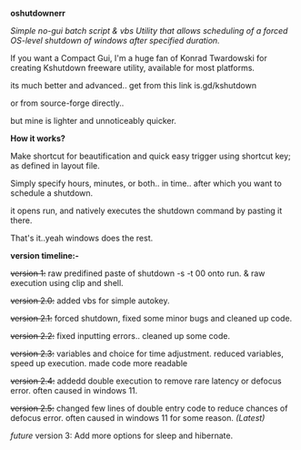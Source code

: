 **oshutdownerr**

*Simple no-gui batch script & vbs Utility that allows scheduling of a forced OS-level shutdown of windows after specified duration.*

If you want a Compact Gui, I'm a huge fan of Konrad Twardowski for creating Kshutdown freeware utility, available for most platforms.

its much better and advanced.. get from this link is.gd/kshutdown

or from source-forge directly..

but mine is lighter and unnoticeably quicker.

**How it works?**

Make shortcut for beautification and quick easy trigger using shortcut key; as defined in layout file.

Simply specify hours, minutes, or both.. in time.. after which you want to schedule a shutdown.

it opens run, and natively executes the shutdown command by pasting it there.

That's it..yeah windows does the rest.

**version timeline:-**

~~version 1:~~ raw predifined paste of shutdown -s -t 00 onto run. & raw execution using clip and shell.

~~version 2.0:~~ added vbs for simple autokey.

~~version 2.1:~~ forced shutdown, fixed some minor bugs and cleaned up code.

~~version 2.2:~~ fixed inputting errors.. cleaned up some code.

~~version 2.3:~~ variables and choice for time adjustment. reduced variables, speed up execution. made code more readable

~~version 2.4:~~ addedd double execution to remove rare latency or defocus error. often caused in windows 11.

~~version 2.5:~~ changed few lines of double entry code to reduce chances of defocus error. often caused in windows 11 for some reason. *(Latest)*

*future* version 3: Add more options for sleep and hibernate.
